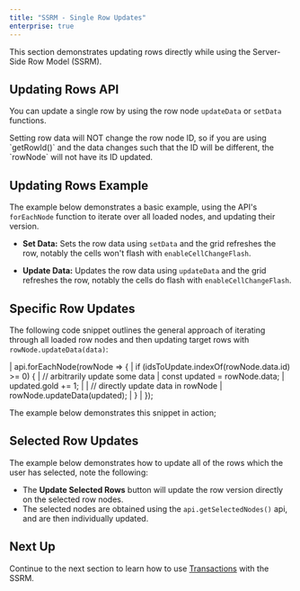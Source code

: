```yaml
---
title: "SSRM - Single Row Updates"
enterprise: true
---
```


This section demonstrates updating rows directly while using the Server-Side Row Model (SSRM).

## Updating Rows API

You can update a single row by using the row node `updateData` or `setData` functions.

<api-documentation source='row-api/resources/methods.json' section='rowNodeMethods' names='["updateData", "setData"]'></api-documentation>

<note>
Setting row data will NOT change the row node ID, so if you are using `getRowId()`
and the data changes such that the ID will be different, the `rowNode` will not have its ID updated.
</note>

## Updating Rows Example

The example below demonstrates a basic example, using the API's `forEachNode` function to iterate over all loaded nodes, and updating their version.

- **Set Data:** Sets the row data using `setData` and the grid refreshes the row, notably the cells won't flash with `enableCellChangeFlash`.

- **Update Data:** Updates the row data using `updateData` and the grid refreshes the row, notably the cells do flash with `enableCellChangeFlash`.

<grid-example title='Updating All Rows' name='updating-all-rows' type='generated' options='{ "enterprise": true, "exampleHeight": 615, "extras": ["alasql"], "modules": ["serverside", "rowgrouping"] }'></grid-example>

## Specific Row Updates

The following code snippet outlines the general approach of iterating through all loaded row nodes and then updating target rows with `rowNode.updateData(data)`:

<snippet>
| api.forEachNode(rowNode => {
|     if (idsToUpdate.indexOf(rowNode.data.id) >= 0) {
|         // arbitrarily update some data
|         const updated = rowNode.data;
|         updated.gold += 1;
| 
|         // directly update data in rowNode
|         rowNode.updateData(updated);
|     }
| });
</snippet>

The example below demonstrates this snippet in action;

<grid-example title='Updating Specific Rows' name='updating-specific-rows' type='generated' options='{ "enterprise": true, "exampleHeight": 615, "extras": ["alasql"], "modules": ["serverside", "rowgrouping"] }'></grid-example>

## Selected Row Updates

The example below demonstrates how to update all of the rows which the user has selected, note the following:

- The **Update Selected Rows** button will update the row version directly on the selected row nodes.
- The selected nodes are obtained using the `api.getSelectedNodes()` api, and are then individually updated.

<grid-example title='Updating Selected Rows' name='updating-selected-row' type='generated' options='{ "enterprise": true, "exampleHeight": 615, "extras": ["alasql"], "modules": ["serverside", "rowgrouping"] }'></grid-example>

## Next Up

Continue to the next section to learn how to use [Transactions](/server-side-model-updating-transactions/) with the SSRM.
